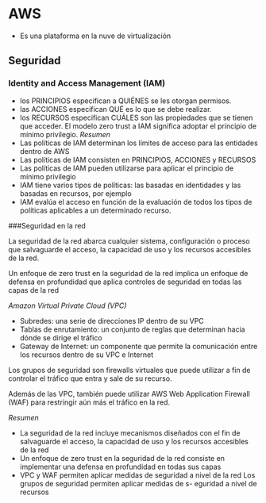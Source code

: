 # AWS

- Es una plataforma en la nuve de virtualización

## Seguridad

### Identity and Access Management (IAM)

- los PRINCIPIOS especifican a QUIÉNES se les otorgan permisos.
- las ACCIONES especifican QUÉ es lo que se debe realizar.
- los RECURSOS especifican CUÁLES son las propiedades que se tienen que acceder.
El modelo zero trust a IAM significa adoptar el principio de mínimo privilegio. 
*Resumen*
- Las políticas de IAM determinan los límites de acceso para las entidades dentro de AWS
- Las políticas de IAM consisten en PRINCIPIOS, ACCIONES y RECURSOS
- Las políticas de IAM pueden utilizarse para aplicar el principio de mínimo privilegio
- IAM tiene varios tipos de políticas: las basadas en identidades y las basadas en recursos, por ejemplo
- IAM evalúa el acceso en función de la evaluación de todos los tipos de políticas aplicables a un determinado recurso.

###Seguridad en la red

La seguridad de la red abarca cualquier sistema, configuración o proceso que salvaguarde el acceso, la capacidad de uso y los recursos accesibles de la red.

Un enfoque de zero trust en la seguridad de la red implica un enfoque de defensa en profundidad que aplica controles de seguridad en todas las capas de la red

*Amazon Virtual Private Cloud (VPC)*
- Subredes: una serie de direcciones IP dentro de su VPC
- Tablas de enrutamiento: un conjunto de reglas que determinan hacia dónde se dirige el tráfico
- Gateway de Internet: un componente que permite la comunicación entre los recursos dentro de su VPC e Internet

Los grupos de seguridad son firewalls virtuales que puede utilizar a fin de controlar el tráfico que entra y sale de su recurso.

Además de las VPC, también puede utilizar AWS Web Application Firewall (WAF) para restringir aún más el tráfico en la red.

*Resumen*
- La seguridad de la red incluye mecanismos diseñados con el fin de salvaguarde el acceso, la capacidad de uso y los recursos accesibles de la red
- Un enfoque de zero trust en la seguridad de la red consiste en implementar una defensa en profundidad en todas sus capas
- VPC y WAF permiten aplicar medidas de seguridad a nivel de la red
Los grupos de seguridad permiten aplicar medidas de s- eguridad a nivel de recursos


